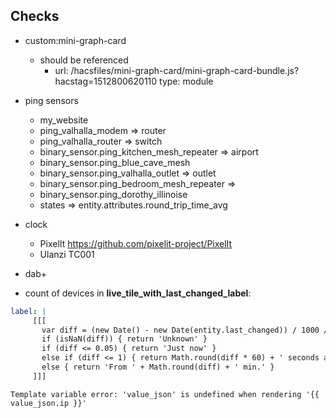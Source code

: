 ## Checks

- custom:mini-graph-card
    - should be referenced
        - url: /hacsfiles/mini-graph-card/mini-graph-card-bundle.js?hacstag=1512800620110
          type: module
- ping sensors
    - my_website
    - ping_valhalla_modem => router
    - ping_valhalla_router => switch
    - binary_sensor.ping_kitchen_mesh_repeater  => airport 
    - binary_sensor.ping_blue_cave_mesh
    - binary_sensor.ping_valhalla_outlet => outlet
    - binary_sensor.ping_bedroom_mesh_repeater  => 
    - binary_sensor.ping_dorothy_illinoise
    - states => entity.attributes.round_trip_time_avg

- clock
  - PixelIt <https://github.com/pixelit-project/PixelIt>
  - Ulanzi TC001
 
- dab+

- count of devices in **live_tile_with_last_changed_label**:
 ```yaml
label: |
      [[[
        var diff = (new Date() - new Date(entity.last_changed)) / 1000 / 60
        if (isNaN(diff)) { return 'Unknown' }
        if (diff <= 0.05) { return 'Just now' }
        else if (diff <= 1) { return Math.round(diff * 60) + ' seconds ago' }
        else { return 'From ' + Math.round(diff) + ' min.' }
      ]]]
```


```
Template variable error: 'value_json' is undefined when rendering '{{ value_json.ip }}'
```

